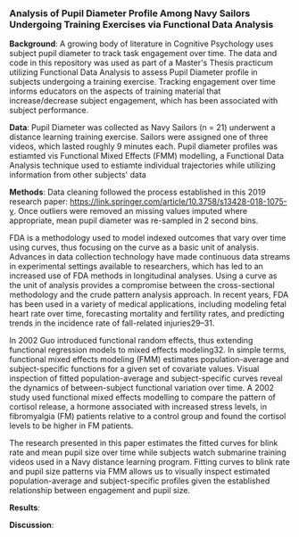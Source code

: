 ### Analysis of Pupil Diameter Profile Among Navy Sailors Undergoing Training Exercises via Functional Data Analysis

**Background**: A growing body of literature in Cognitive Psychology uses subject pupil diameter to track task engagement over time.  The data and code in this repository was used as part of a Master's Thesis practicum utilizing Functional Data Analysis to assess Pupil Diameter profile in subjects undergoing a training exercise.  Tracking engagement over time informs educators on the aspects of training material that increase/decrease subject engagement, which has been associated with subject performance.

**Data**: Pupil Diameter was collected as Navy Sailors (n = 21) underwent a distance learning training exercise. Sailors were assigned one of three videos, which lasted roughly 9 minutes each.  Pupil diameter profiles was estiamted vis Functional Mixed Effects (FMM) modelling, a Functional Data Analysis technique used to estiamte individual trajectories while utilizing information from other subjects' data

**Methods**:  Data cleaning followed the process established in this 2019 research paper: https://link.springer.com/article/10.3758/s13428-018-1075-y. Once outliers were removed an missing values imputed where appropriate, mean pupil diameter was re-sampled in 2 second bins.

FDA is a methodology used to model indexed outcomes that vary over time using curves, thus focusing on the curve as a basic unit of analysis. Advances in data collection technology have made continuous data streams in experimental settings available to researchers, which has led to an increased use of FDA methods in longitudinal analyses. Using a curve as the unit of analysis provides a compromise between the cross-sectional methodology and the crude pattern analysis approach. In recent years, FDA has been used in a variety of medical applications, including modeling fetal heart rate over time, forecasting mortality and fertility rates, and predicting trends in the incidence rate of fall-related injuries29–31. 

In 2002 Guo introduced functional random effects, thus extending functional regression models to mixed effects modeling32. In simple terms, functional mixed effects modeling (FMM) estimates population-average and subject-specific functions for a given set of covariate values.  Visual inspection of fitted population-average and subject-specific curves reveal the dynamics of between-subject functional variation over time. A 2002 study used functional mixed effects modelling to compare the pattern of cortisol release, a hormone associated with increased stress levels, in fibromyalgia (FM) patients relative to a control group and found the cortisol levels to be higher in FM patients.

The research presented in this paper estimates the fitted curves for blink rate and mean pupil size over time while subjects watch submarine training videos used in a Navy distance learning program. Fitting curves to blink rate and pupil size patterns via FMM allows us to visually inspect estimated population-average and subject-specific profiles given the established relationship between engagement and pupil size.

**Results**:

**Discussion**:
